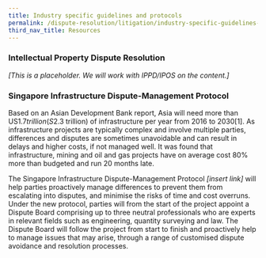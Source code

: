 ```yaml
---
title: Industry specific guidelines and protocols
permalink: /dispute-resolution/litigation/industry-specific-guidelines-and-protocols/
third_nav_title: Resources
---
```

### Intellectual Property Dispute Resolution

*[This is a placeholder. We will work with IPPD/IPOS on the content.]*

### Singapore Infrastructure Dispute-Management Protocol

Based on an Asian Development Bank report, Asia will need more than US$1.7 trillion (S$2.3 trillion) of infrastructure per year from 2016 to 2030[1]. As infrastructure projects are typically complex and involve multiple parties, differences and disputes are sometimes unavoidable and can result in delays and higher costs, if not managed well. It was found that infrastructure, mining and oil and gas projects have on average cost 80% more than budgeted and run 20 months late.

The Singapore Infrastructure Dispute-Management Protocol *[insert link]* will help parties proactively manage differences to prevent them from escalating into disputes, and minimise the risks of time and cost overruns. Under the new protocol, parties will from the start of the project appoint a Dispute Board comprising up to three neutral professionals who are experts in relevant fields such as engineering, quantity surveying and law. The Dispute Board will follow the project from start to finish and proactively help to manage issues that may arise, through a range of customised dispute avoidance and resolution processes.

